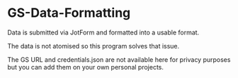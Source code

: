 # GS-Data-Formatting
Data is submitted via JotForm and formatted into a usable format.

The data is not atomised so this program solves that issue.

The GS URL and credentials.json are not available here for privacy purposes but you can add them on your own personal projects.
